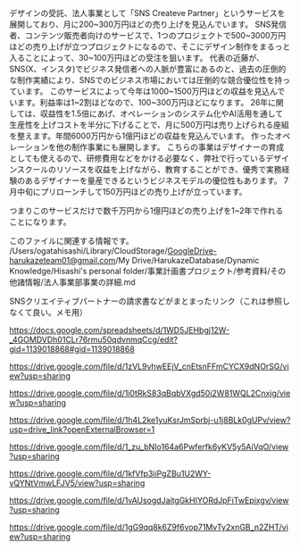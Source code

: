デザインの受託、法人事業として「SNS Createve Partner」というサービスを展開しており、月に200~300万円ほどの売り上げを見込んでいます。
SNS発信者、コンテンツ販売者向けのサービスで、1つのプロジェクトで500~3000万円ほどの売り上げが立つプロジェクトになるので、そこにデザイン制作をまるっと入ることによって、30~100万円ほどの受注を狙います。
代表の近藤が、SNS(X、インスタ)でビジネス発信者への人脈が豊富にあるのと、過去の圧倒的な制作実績により、SNSでのビジネス市場においては圧倒的な競合優位性を持っています。
このサービスによって今年は1000~1500万円ほどの収益を見込んでいます。利益率は1~2割ほどなので、100~300万円ほどになります。
26年に関しては、収益性を1.5倍にあげ、オペレーションのシステム化やAI活用を通して生産性を上げコストを半分に下げることで、月に500万円は売り上げられる座組を整えます。年間6000万円から1億円ほどの収益を見込んでいます。
作ったオペレーションを他の制作事業にも展開します。
こちらの事業はデザイナーの育成としても使えるので、研修費用などをかける必要なく、弊社で行っているデザインスクールのリソースを収益を上げながら、教育することができ、優秀で実務経験のあるデザイナーを量産できるというビジネスモデルの優位性もあります。
7月中旬にプリローンチして150万円ほどの売り上げが立っています。

つまりこのサービスだけで数千万円から1億円ほどの売り上げを1~2年で作れることになります。

このファイルに関連する情報です。
/Users/ogatahisashi/Library/CloudStorage/GoogleDrive-harukazeteam01@gmail.com/My Drive/HarukazeDatabase/Dynamic Knowledge/Hisashi's personal folder/事業計画書プロジェクト/参考資料/その他諸情報/法人事業部事業の詳細.md

SNSクリエイティブパートナーの請求書などがまとまったリンク（これは参照しなくて良い。メモ用）

https://docs.google.com/spreadsheets/d/1WD5JEHbgj12W-_4GOMDVDh01CLr76rmu50qdvnmqCcg/edit?gid=1139018868#gid=1139018868

https://drive.google.com/file/d/1zVL9vhwEEjV_cnEtsnFFmCYCX9dNOrSG/view?usp=sharing

https://drive.google.com/file/d/1i0tRkS83qBqbVXgd50i2W81WQL2Cnxjg/view?usp=sharing

https://drive.google.com/file/d/1h4L2ke1yuKsrJmSprbj-u1j8BLk0gUPv/view?usp=drive_link?openExternalBrowser=1

https://drive.google.com/file/d/1_zu_bNIo164a6Pwferfk6yKV5y5AiVqO/view?usp=sharing

https://drive.google.com/file/d/1kfVfp3iiPgZBu1U2WY-vQYNtVmwLFJV5/view?usp=sharing

https://drive.google.com/file/d/1vAUsogdJaitgGkHIYORdJpFiTwEpixgv/view?usp=sharing

https://drive.google.com/file/d/1gG9qq8k6Z9f6vop71MvTy2xnGB_n2ZHT/view?usp=sharing